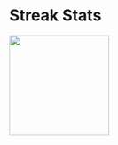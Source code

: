 # Streak Stats

<img height="180" src="https://github-readme-streak-stats.herokuapp.com?user=rianreiss&theme=radical&date_format=M%20j%5B%2C%20Y%5D&ring=DD0000&currStreakNum=DDC900&fire=DD0000&currStreakLabel=DDC900&sideLabels=00DDD6" />
